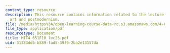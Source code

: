 ```yaml
---
content_type: resource
description: This resource contains information related to the lecture 80's political
  art and postmodernism.
file: /media/https%3A/open-learning-course-data-rc.s3.amazonaws.com/4-651-art-since-1940-fall-2010/31383dd6b589fad539f92ba2e13157da_MIT4_651F10_lec23.pdf
file_type: application/pdf
resourcetype: Document
title: MIT4_651F10_lec23.pdf
uid: 31383dd6-b589-fad5-39f9-2ba2e13157da
---
```

